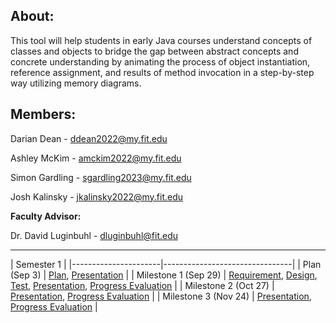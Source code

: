 ## About:

This tool will help students in early Java courses understand 
concepts of classes and objects to bridge the gap between abstract concepts and concrete 
understanding by animating the process of object instantiation, reference assignment, and 
results of method invocation in a step-by-step way utilizing memory diagrams. 

## Members:

Darian Dean - ddean2022@my.fit.edu

Ashley McKim - amckim2022@my.fit.edu

Simon Gardling - sgardling2023@my.fit.edu

Josh Kalinsky - jkalinsky2022@my.fit.edu

**Faculty Advisor:**

Dr. David Luginbuhl - dluginbuhl@fit.edu

___


| Semester 1 |
|----------------------|--------------------------------|
| Plan (Sep 3)         | [Plan](https://docs.google.com/document/d/1uGY3jJ0W_5pgV1YzW-5gmOJ9BMoqP_gZKhkUnOqbc1s/edit?usp=sharing), [Presentation]() |
| Milestone 1 (Sep 29) | [Requirement](), [Design](), [Test](), [Presentation](), [Progress Evaluation]() |
| Milestone 2 (Oct 27) | [Presentation](), [Progress Evaluation]() |
| Milestone 3 (Nov 24) | [Presentation](), [Progress Evaluation]() |
